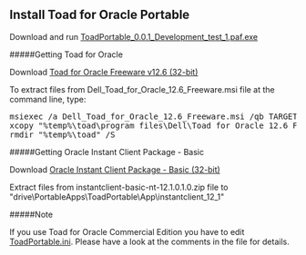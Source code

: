 Install Toad for Oracle Portable 
--------------------------------

Download and run [ToadPortable_0.0.1_Development_test_1.paf.exe](ToadPortable_0.0.1_Development_test_1.paf.exe?raw=true)

#####Getting Toad for Oracle

Download [Toad for Oracle Freeware v12.6 (32-bit)](http://community-downloads.quest.com/toadsoft/ORACLE/Dell_Toad_for_Oracle_12.6_Freeware.msi)

To extract files from Dell_Toad_for_Oracle_12.6_Freeware.msi file at the command line, type:

<pre>
msiexec /a Dell_Toad_for_Oracle_12.6_Freeware.msi /qb TARGETDIR="%temp%\toad"
xcopy "%temp%\toad\program files\Dell\Toad for Oracle 12.6 Freeware" "drive\PortableApps\ToadPortable\App\Toad" /S
rmdir "%temp%\toad" /S
</pre>

#####Getting Oracle Instant Client Package - Basic

Download [Oracle Instant Client Package - Basic (32-bit)](http://www.oracle.com/technetwork/topics/winsoft-085727.html)

Extract files from instantclient-basic-nt-12.1.0.1.0.zip file to "drive\PortableApps\ToadPortable\App\instantclient_12_1"

#####Note

If you use Toad for Oracle Commercial Edition you have to edit [ToadPortable.ini](App/AppInfo/Launcher/ToadPortable.ini). Please have a look at the comments in the file for details.
